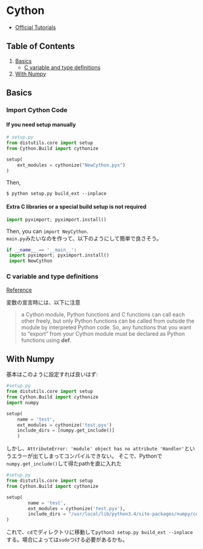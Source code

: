 # Cython
* [Official Tutorials](#http://docs.cython.org/en/latest/src/tutorial/cython_tutorial.html)

## Table of Contents
1. [Basics](#basics)
    * [C variable and type definitions](#c-variable-and-type-definitions)
2. [With Numpy](#with-numpy)

## Basics
### Import Cython Code
#### If you need setup manually
```python
# setup.py
from distutils.core import setup
from Cython.Build import cythonize

setup(
    ext_modules = cythonize("NewCython.pyx")
)
```
Then,
```terminal
$ python setup.py build_ext --inplace
```

#### Extra C libraries or a special build setup is not required
```python
import pyximport; pyximport.install()
```
Then, you can `import NeyCython`.  
`main.py`みたいなのを作って、以下のようにして簡単で良さそう。
```python
if __name__ == '__main__':
 import pyximport; pyximport.install()  
 import NewCython
```

### C variable and type definitions
[Reference](http://docs.cython.org/en/latest/src/userguide/language_basics.html#c-variable-and-type-definitions)

変数の宣言時には、以下に注意
> a Cython module, Python functions and C functions can call each other freely, but only Python functions can be called from outside the module by interpreted Python code. So, any functions that you want to “export” from your Cython module must be declared as Python functions using **def**.

## With Numpy
基本はこのように設定すれば良いはず:
```python
#setup.py
from distutils.core import setup
from Cython.Build import cythonize
import numpy

setup(
    name = 'test',
    ext_modules = cythonize('test.pyx')
    include_dirs = [numpy.get_include()]
    )
```
しかし、`AttributeError: 'module' object has no attribute 'Handler'`というエラーが出てしまってコンパイルできない。
そこで、Pythonで`numpy.get_include()`して得たpathを直に入れた

```python
#setup.py
from distutils.core import setup
from Cython.Build import cythonize

setup(
        name = 'test',
        ext_modules = cythonize('test.pyx'),
        include_dirs = "/usr/local/lib/python3.4/site-packages/numpy/core/include"
)
```
これで、`cd`でディレクトリに移動して`python3 setup.py build_ext --inplace`する。場合によっては`sudo`つける必要があるかも。
